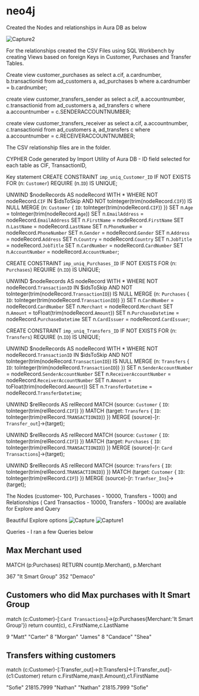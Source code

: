 # neo4j

Created the Nodes and relationships in Aura DB as below


![Capture2](https://github.com/avijeetd/neo4j/assets/3703774/136221f9-17c7-4430-92c8-1a78520e0a85)

For the relationships created the CSV Files using SQL Workbench by creating Views based on foreign Keys in Customer, Purchases and Transfer Tables.

Create view customer_purchases as 
select a.cif, a.cardnumber, b.transactionid from ad_customers a, ad_purchases b
where a.cardnumber = b.cardnumber;

create view customer_transfers_sender as 
select a.cif, a.accountnumber, c.transactionid from ad_customers a, ad_transfers c
where a.accountnumber = c.SENDERACCOUNTNUMBER;

create view customer_transfers_receiver as 
select a.cif, a.accountnumber, c.transactionid from ad_customers a, ad_transfers c
where a.accountnumber = c.RECEIVERACCOUNTNUMBER;

The CSV relationship files are in the folder.

CYPHER Code generated by Import Utility of Aura DB - ID field selected for each table as CIF, TransactionID, 

Key statement
CREATE CONSTRAINT `imp_uniq_Customer_ID` IF NOT EXISTS
FOR (n: `Customer`)
REQUIRE (n.`ID`) IS UNIQUE;

UNWIND $nodeRecords AS nodeRecord
WITH *
WHERE NOT nodeRecord.`CIF` IN $idsToSkip AND NOT toInteger(trim(nodeRecord.`CIF`)) IS NULL
MERGE (n: `Customer` { `ID`: toInteger(trim(nodeRecord.`CIF`)) })
SET n.`Age` = toInteger(trim(nodeRecord.`Age`))
SET n.`EmailAddress` = nodeRecord.`EmailAddress`
SET n.`FirstName` = nodeRecord.`FirstName`
SET n.`LastName` = nodeRecord.`LastName`
SET n.`PhoneNumber` = nodeRecord.`PhoneNumber`
SET n.`Gender` = nodeRecord.`Gender`
SET n.`Address` = nodeRecord.`Address`
SET n.`Country` = nodeRecord.`Country`
SET n.`JobTitle` = nodeRecord.`JobTitle`
SET n.`CardNumber` = nodeRecord.`CardNumber`
SET n.`AccountNumber` = nodeRecord.`AccountNumber`;

CREATE CONSTRAINT `imp_uniq_Purchases_ID` IF NOT EXISTS
FOR (n: `Purchases`)
REQUIRE (n.`ID`) IS UNIQUE;

UNWIND $nodeRecords AS nodeRecord
WITH *
WHERE NOT nodeRecord.`TransactionID` IN $idsToSkip AND NOT toInteger(trim(nodeRecord.`TransactionID`)) IS NULL
MERGE (n: `Purchases` { `ID`: toInteger(trim(nodeRecord.`TransactionID`)) })
SET n.`CardNumber` = nodeRecord.`CardNumber`
SET n.`Merchant` = nodeRecord.`Merchant`
SET n.`Amount` = toFloat(trim(nodeRecord.`Amount`))
SET n.`PurchaseDatetime` = nodeRecord.`PurchaseDatetime`
SET n.`CardIssuer` = nodeRecord.`CardIssuer`;

CREATE CONSTRAINT `imp_uniq_Transfers_ID` IF NOT EXISTS
FOR (n: `Transfers`)
REQUIRE (n.`ID`) IS UNIQUE;

UNWIND $nodeRecords AS nodeRecord
WITH *
WHERE NOT nodeRecord.`TransactionID` IN $idsToSkip AND NOT toInteger(trim(nodeRecord.`TransactionID`)) IS NULL
MERGE (n: `Transfers` { `ID`: toInteger(trim(nodeRecord.`TransactionID`)) })
SET n.`SenderAccountNumber` = nodeRecord.`SenderAccountNumber`
SET n.`ReceiverAccountNumber` = nodeRecord.`ReceiverAccountNumber`
SET n.`Amount` = toFloat(trim(nodeRecord.`Amount`))
SET n.`TransferDatetime` = nodeRecord.`TransferDatetime`;

UNWIND $relRecords AS relRecord
MATCH (source: `Customer` { `ID`: toInteger(trim(relRecord.`CIF`)) })
MATCH (target: `Transfers` { `ID`: toInteger(trim(relRecord.`TRANSACTIONID`)) })
MERGE (source)-[r: `Transfer_out`]->(target);

UNWIND $relRecords AS relRecord
MATCH (source: `Customer` { `ID`: toInteger(trim(relRecord.`CIF`)) })
MATCH (target: `Purchases` { `ID`: toInteger(trim(relRecord.`TRANSACTIONID`)) })
MERGE (source)-[r: `Card Transactions`]->(target);

UNWIND $relRecords AS relRecord
MATCH (source: `Transfers` { `ID`: toInteger(trim(relRecord.`TRANSACTIONID`)) })
MATCH (target: `Customer` { `ID`: toInteger(trim(relRecord.`CIF`)) })
MERGE (source)-[r: `Tranfser_Ins`]->(target);

The Nodes (customer- 100, Purchases - 10000, Transfers - 1000) and Relationships ( Card Transactios - 10000, Transfers - 1000s) are available for Explore and Query

Beautiful Explore options
![Capture](https://github.com/avijeetd/neo4j/assets/3703774/3c188a08-2ef1-4192-9631-d70869b42c7e)
![Capture1](https://github.com/avijeetd/neo4j/assets/3703774/1b12e289-4888-40a5-aec8-8112b29d4779)

Queries - I ran a few Queries below

## Max Merchant used
MATCH (p:Purchases)
RETURN count(p.Merchant), p.Merchant

367
"It Smart Group"
352
"Demaco"

## Customers who did Max purchases with It Smart Group

match (c:Customer)-[:`Card Transactions`]->(p:Purchases{Merchant:'It Smart Group'}) return count(c), c.FirstName,c.LastName

9
"Matt"
"Carter"
8
"Morgan"
"James"
8
"Candace"
"Shea"

## Transfers withing customers
match (c:Customer)-[:Transfer_out]->(t:Transfers)<-[:Transfer_out]-(c1:Customer)
return c.FirstName,max(t.Amount),c1.FirstName

"Sofie"
21815.7999
"Nathan"
"Nathan"
21815.7999
"Sofie"
